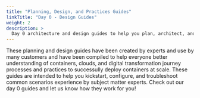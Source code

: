 ```yaml
---
title: "Planning, Design, and Practices Guides"
linkTitle: "Day 0 - Design Guides"
weight: 2
description: >
  Day 0 architecture and design guides to help you plan, architect, and design your clusters.
---
```


These planning and design guides have been created by experts and use by many customers and have been compiled to help everyone better understanding of containers, clouds, and digital transformation journey processes and practices to successully deploy containers at scale. These guides are intended to help you kickstart, configure, and troubleshoot common scenarios experience by subject matter experts. Check out our day 0 guides and let us know how they work for you!
